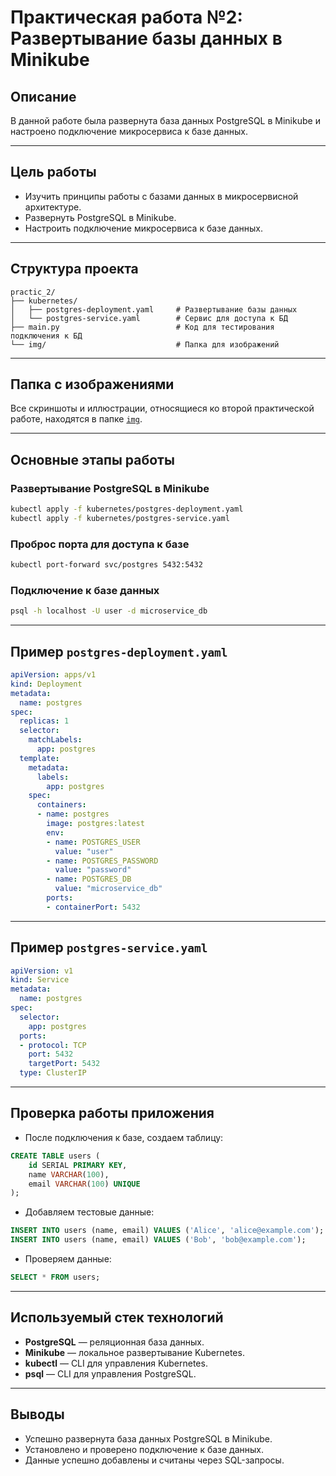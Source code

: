
#  Практическая работа №2: Развертывание базы данных в Minikube

##  Описание
В данной работе была развернута база данных PostgreSQL в Minikube и настроено подключение микросервиса к базе данных.

---

## Цель работы
- Изучить принципы работы с базами данных в микросервисной архитектуре.  
- Развернуть PostgreSQL в Minikube.  
- Настроить подключение микросервиса к базе данных.

---

## Структура проекта

```plaintext
practic_2/
├── kubernetes/
│   ├── postgres-deployment.yaml     # Развертывание базы данных
│   └── postgres-service.yaml        # Сервис для доступа к БД
├── main.py                          # Код для тестирования подключения к БД
└── img/                             # Папка для изображений
```

---

## Папка с изображениями
Все скриншоты и иллюстрации, относящиеся ко второй практической работе, находятся в папке [`img`](./img).

---

## Основные этапы работы

###  Развертывание PostgreSQL в Minikube
```bash
kubectl apply -f kubernetes/postgres-deployment.yaml
kubectl apply -f kubernetes/postgres-service.yaml
```

### Проброс порта для доступа к базе
```bash
kubectl port-forward svc/postgres 5432:5432
```

### Подключение к базе данных
```bash
psql -h localhost -U user -d microservice_db
```

---

##  Пример `postgres-deployment.yaml`

```yaml
apiVersion: apps/v1
kind: Deployment
metadata:
  name: postgres
spec:
  replicas: 1
  selector:
    matchLabels:
      app: postgres
  template:
    metadata:
      labels:
        app: postgres
    spec:
      containers:
      - name: postgres
        image: postgres:latest
        env:
        - name: POSTGRES_USER
          value: "user"
        - name: POSTGRES_PASSWORD
          value: "password"
        - name: POSTGRES_DB
          value: "microservice_db"
        ports:
        - containerPort: 5432
```

---

## Пример `postgres-service.yaml`

```yaml
apiVersion: v1
kind: Service
metadata:
  name: postgres
spec:
  selector:
    app: postgres
  ports:
  - protocol: TCP
    port: 5432
    targetPort: 5432
  type: ClusterIP
```

---

##  Проверка работы приложения

- После подключения к базе, создаем таблицу:

```sql
CREATE TABLE users (
    id SERIAL PRIMARY KEY,
    name VARCHAR(100),
    email VARCHAR(100) UNIQUE
);
```

- Добавляем тестовые данные:

```sql
INSERT INTO users (name, email) VALUES ('Alice', 'alice@example.com');
INSERT INTO users (name, email) VALUES ('Bob', 'bob@example.com');
```

- Проверяем данные:

```sql
SELECT * FROM users;
```

---

## Используемый стек технологий

- **PostgreSQL** — реляционная база данных.  
- **Minikube** — локальное развертывание Kubernetes.  
- **kubectl** — CLI для управления Kubernetes.  
- **psql** — CLI для управления PostgreSQL.

---

## Выводы
- Успешно развернута база данных PostgreSQL в Minikube.  
- Установлено и проверено подключение к базе данных.  
- Данные успешно добавлены и считаны через SQL-запросы.

